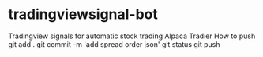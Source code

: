 # tradingviewsignal-bot
Tradingview signals for automatic stock trading
Alpaca
Tradier
How to push
git add .
git commit -m 'add spread order json'
git status
git push